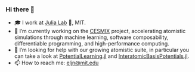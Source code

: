 ### Hi there 👋

- :mortar_board: I work at [Julia Lab](https://julia.mit.edu/) :muscle:, MIT.
- 🔭 I’m currently working on the [CESMIX](https://computing.mit.edu/cesmix/) project, accelerating atomistic simulations through machine learning, software composability, differentiable programming, and high-performance computing.
- 🤔 I’m looking for help with our growing atomistic suite, in particular you can take a look at [PotentialLearning.jl](https://github.com/cesmix-mit/PotentialLearning.jl) and [InteratomicBasisPotentials.jl](https://github.com/cesmix-mit/InteratomicBasisPotentials.jl).
- 📫 How to reach me: eljn@mit.edu
<!--
**emmanuellujan/emmanuellujan** is a ✨ _special_ ✨ repository because its `README.md` (this file) appears on your GitHub profile.

Here are some ideas to get you started:


- 🌱 I’m currently learning ...
- 👯 I’m looking to collaborate on ...
- 🤔 I’m looking for help with ...
- 💬 Ask me about ...
- 📫 How to reach me: ...
- ⚡ Fun fact: ...
-->
